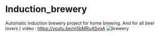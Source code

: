 # Induction_brewery
Automatic induction brewery project for home brewing.
And for all beer lovers )
video : https://youtu.be/m5bMRu4SvqA
![brewery](https://github.com/[SergeyAndriyanov]/[Induction_brewery]/blob/img[branch]/img1.jpg?raw=true)